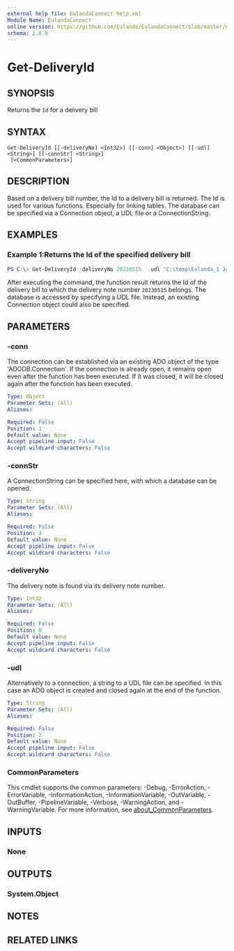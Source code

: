 ```yaml
---
external help file: EulandaConnect-help.xml
Module Name: EulandaConnect
online version: https://github.com/Eulanda/EulandaConnect/blob/master/docs/Get-DeliveryId.md
schema: 2.0.0
---
```


# Get-DeliveryId

## SYNOPSIS
Returns the `Id` for a delivery bill

## SYNTAX

```
Get-DeliveryId [[-deliveryNo] <Int32>] [[-conn] <Object>] [[-udl] <String>] [[-connStr] <String>]
 [<CommonParameters>]
```

## DESCRIPTION
Based on a delivery bill number, the Id to a delivery bill is returned. The Id is used for various functions. Especially for linking tables. The database can be specified via a Connection object, a UDL file or a ConnectionString.

## EXAMPLES

### Example 1:Returns the Id of the specified delivery bill
```powershell
PS C:\> Get-DeliveryId -deliveryNo 20230515  -udl "C:\temp\Eulanda_1 JohnDoe.udl"
```

After executing the command, the function result returns the Id of the delivery bill to which the delivery note number `20230515` belongs. The database is accessed by specifying a UDL file. Instead, an existing Connection object could also be specified.

## PARAMETERS

### -conn
The connection can be established via an existing ADO object of the type 'ADODB.Connection'. If the connection is already open, it remains open even after the function has been executed. If it was closed, it will be closed again after the function has been executed.

```yaml
Type: Object
Parameter Sets: (All)
Aliases:

Required: False
Position: 1
Default value: None
Accept pipeline input: False
Accept wildcard characters: False
```

### -connStr
A ConnectionString can be specified here, with which a database can be opened.

```yaml
Type: String
Parameter Sets: (All)
Aliases:

Required: False
Position: 3
Default value: None
Accept pipeline input: False
Accept wildcard characters: False
```

### -deliveryNo
The delivery note is found via its delivery note number.

```yaml
Type: Int32
Parameter Sets: (All)
Aliases:

Required: False
Position: 0
Default value: None
Accept pipeline input: False
Accept wildcard characters: False
```

### -udl
Alternatively to a connection, a string to a UDL file can be specified. In this case an ADO object is created and closed again at the end of the function.

```yaml
Type: String
Parameter Sets: (All)
Aliases:

Required: False
Position: 2
Default value: None
Accept pipeline input: False
Accept wildcard characters: False
```

### CommonParameters
This cmdlet supports the common parameters: -Debug, -ErrorAction, -ErrorVariable, -InformationAction, -InformationVariable, -OutVariable, -OutBuffer, -PipelineVariable, -Verbose, -WarningAction, and -WarningVariable. For more information, see [about_CommonParameters](http://go.microsoft.com/fwlink/?LinkID=113216).

## INPUTS

### None

## OUTPUTS

### System.Object
## NOTES

## RELATED LINKS
